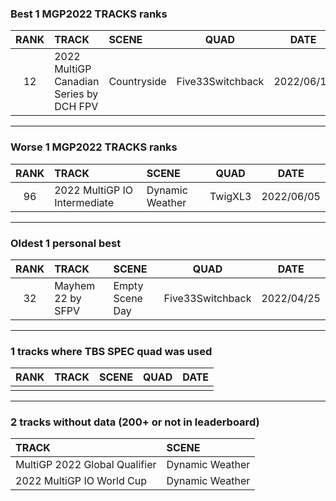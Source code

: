 ### Best 1 MGP2022 TRACKS ranks
|RANK|TRACK|SCENE|QUAD|DATE|
|:---:|:---|:---|:---:|:---:|
|12|2022 MultiGP Canadian Series by DCH FPV|Countryside|Five33Switchback|2022/06/13|
---
### Worse 1 MGP2022 TRACKS ranks
|RANK|TRACK|SCENE|QUAD|DATE|
|:---:|:---|:---|:---:|:---:|
|96|2022 MultiGP IO Intermediate|Dynamic Weather|TwigXL3|2022/06/05|
---
### Oldest 1 personal best
|RANK|TRACK|SCENE|QUAD|DATE|
|:---:|:---|:---|:---:|:---:|
|32|Mayhem 22 by SFPV|Empty Scene Day|Five33Switchback|2022/04/25|
---
### 1 tracks where TBS SPEC quad was used
|RANK|TRACK|SCENE|QUAD|DATE|
|:---:|:---|:---|:---:|:---:|
||||||
---
### 2 tracks without data (200+ or not in leaderboard)
|TRACK|SCENE|
|:---|:---|
|MultiGP 2022 Global Qualifier|Dynamic Weather|
|2022 MultiGP IO World Cup|Dynamic Weather|
